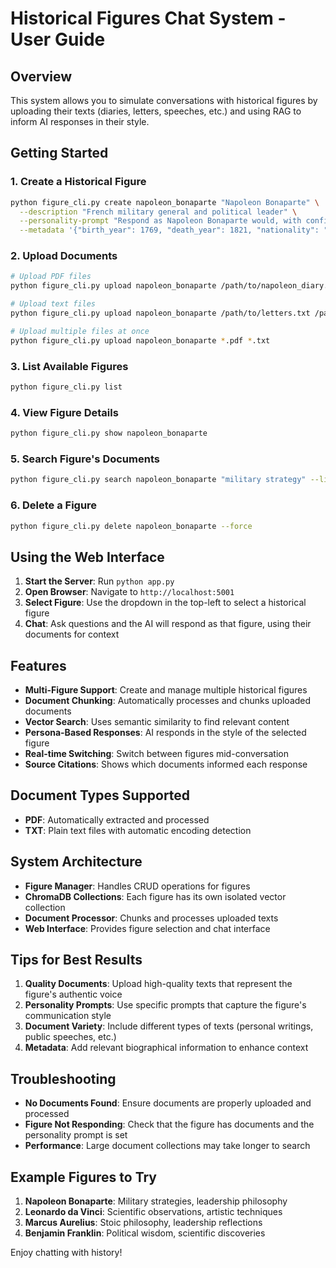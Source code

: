 # Historical Figures Chat System - User Guide

## Overview

This system allows you to simulate conversations with historical figures by uploading their texts (diaries, letters, speeches, etc.) and using RAG to inform AI responses in their style.

## Getting Started

### 1. Create a Historical Figure

```bash
python figure_cli.py create napoleon_bonaparte "Napoleon Bonaparte" \
  --description "French military general and political leader" \
  --personality-prompt "Respond as Napoleon Bonaparte would, with confidence, strategic thinking, and references to military campaigns and political philosophy." \
  --metadata '{"birth_year": 1769, "death_year": 1821, "nationality": "French", "occupation": "Emperor, Military General"}'
```

### 2. Upload Documents

```bash
# Upload PDF files
python figure_cli.py upload napoleon_bonaparte /path/to/napoleon_diary.pdf

# Upload text files
python figure_cli.py upload napoleon_bonaparte /path/to/letters.txt /path/to/speeches.txt

# Upload multiple files at once
python figure_cli.py upload napoleon_bonaparte *.pdf *.txt
```

### 3. List Available Figures

```bash
python figure_cli.py list
```

### 4. View Figure Details

```bash
python figure_cli.py show napoleon_bonaparte
```

### 5. Search Figure's Documents

```bash
python figure_cli.py search napoleon_bonaparte "military strategy" --limit 3
```

### 6. Delete a Figure

```bash
python figure_cli.py delete napoleon_bonaparte --force
```

## Using the Web Interface

1. **Start the Server**: Run `python app.py`
2. **Open Browser**: Navigate to `http://localhost:5001`
3. **Select Figure**: Use the dropdown in the top-left to select a historical figure
4. **Chat**: Ask questions and the AI will respond as that figure, using their documents for context

## Features

- **Multi-Figure Support**: Create and manage multiple historical figures
- **Document Chunking**: Automatically processes and chunks uploaded documents
- **Vector Search**: Uses semantic similarity to find relevant content
- **Persona-Based Responses**: AI responds in the style of the selected figure
- **Real-time Switching**: Switch between figures mid-conversation
- **Source Citations**: Shows which documents informed each response

## Document Types Supported

- **PDF**: Automatically extracted and processed
- **TXT**: Plain text files with automatic encoding detection

## System Architecture

- **Figure Manager**: Handles CRUD operations for figures
- **ChromaDB Collections**: Each figure has its own isolated vector collection
- **Document Processor**: Chunks and processes uploaded texts
- **Web Interface**: Provides figure selection and chat interface

## Tips for Best Results

1. **Quality Documents**: Upload high-quality texts that represent the figure's authentic voice
2. **Personality Prompts**: Use specific prompts that capture the figure's communication style
3. **Document Variety**: Include different types of texts (personal writings, public speeches, etc.)
4. **Metadata**: Add relevant biographical information to enhance context

## Troubleshooting

- **No Documents Found**: Ensure documents are properly uploaded and processed
- **Figure Not Responding**: Check that the figure has documents and the personality prompt is set
- **Performance**: Large document collections may take longer to search

## Example Figures to Try

1. **Napoleon Bonaparte**: Military strategies, leadership philosophy
2. **Leonardo da Vinci**: Scientific observations, artistic techniques
3. **Marcus Aurelius**: Stoic philosophy, leadership reflections
4. **Benjamin Franklin**: Political wisdom, scientific discoveries

Enjoy chatting with history!
